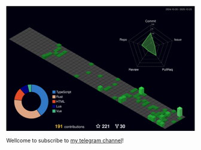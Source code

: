 <picture>
  <source media="(prefers-color-scheme: dark)" srcset="https://raw.githubusercontent.com/Fatpandac/fatpandac/main/profile-3d-contrib/profile-night-green.svg">
  <source media="(prefers-color-scheme: light)" srcset="https://raw.githubusercontent.com/Fatpandac/fatpandac/main/profile-3d-contrib/profile-green-animate.svg">
  <img alt="My GitHub Status" src="https://raw.githubusercontent.com/Fatpandac/fatpandac/main/profile-3d-contrib/profile-night-green.svg">
</picture>

Wellcome to subscribe to [my telegram channel](https://t.me/fatpandac_space)! 
